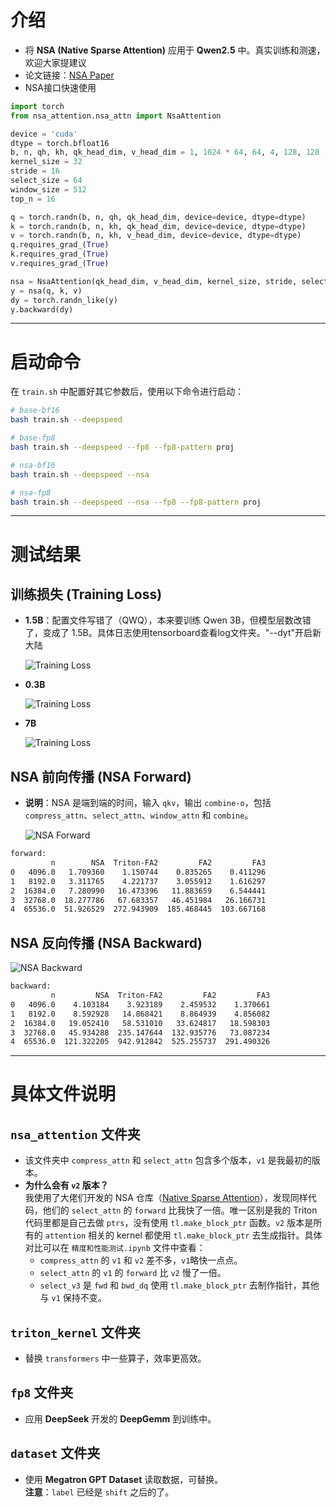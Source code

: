 # 介绍

- 将 **NSA (Native Sparse Attention)** 应用于 **Qwen2.5** 中。真实训练和测速，欢迎大家提建议
- 论文链接：[NSA Paper](https://arxiv.org/pdf/2502.11089)
- NSA接口快速使用
```python
import torch
from nsa_attention.nsa_attn import NsaAttention

device = 'cuda'
dtype = torch.bfloat16
b, n, qh, kh, qk_head_dim, v_head_dim = 1, 1024 * 64, 64, 4, 128, 128
kernel_size = 32
stride = 16
select_size = 64
window_size = 512
top_n = 16

q = torch.randn(b, n, qh, qk_head_dim, device=device, dtype=dtype)
k = torch.randn(b, n, kh, qk_head_dim, device=device, dtype=dtype)
v = torch.randn(b, n, kh, v_head_dim, device=device, dtype=dtype)
q.requires_grad_(True)
k.requires_grad_(True)
v.requires_grad_(True)

nsa = NsaAttention(qk_head_dim, v_head_dim, kernel_size, stride, select_size, top_n, window_size).to(device).to(dtype)
y = nsa(q, k, v)
dy = torch.randn_like(y)
y.backward(dy)
```

---

# 启动命令

在 `train.sh` 中配置好其它参数后，使用以下命令进行启动：

```bash
# base-bf16
bash train.sh --deepspeed

# base-fp8
bash train.sh --deepspeed --fp8 --fp8-pattern proj

# nsa-bf16
bash train.sh --deepspeed --nsa

# nsa-fp8
bash train.sh --deepspeed --nsa --fp8 --fp8-pattern proj
```

---

# 测试结果

## 训练损失 (Training Loss)

- **1.5B**：配置文件写错了（QWQ），本来要训练 Qwen 3B，但模型层数改错了，变成了 1.5B。具体日志使用tensorboard查看log文件夹。"--dyt"开启新大陆
  
  ![Training Loss](./log/imgs/loss-1.5B.png)

- **0.3B**
  
  ![Training Loss](./log/imgs/loss-0.3B.png)

- **7B**
  
  ![Training Loss](./log/imgs/loss-7B.png)


## NSA 前向传播 (NSA Forward)

- **说明**：NSA 是端到端的时间，输入 `qkv`，输出 `combine-o`，包括 `compress_attn`、`select_attn`、`window_attn` 和 `combine`。
  
  ![NSA Forward](./log/imgs/nsa_fwd.png)
```bash
forward:
         n        NSA  Triton-FA2         FA2         FA3
0   4096.0   1.709360    1.150744    0.835265    0.411296
1   8192.0   3.311765    4.221737    3.055912    1.616297
2  16384.0   7.280990   16.473396   11.883659    6.544441
3  32768.0  18.277786   67.683357   46.451984   26.166731
4  65536.0  51.926529  272.943909  185.468445  103.667168
```

## NSA 反向传播 (NSA Backward)

  ![NSA Backward](./log/imgs/nsa_bwd.png)
```bash
backward:
         n         NSA  Triton-FA2         FA2         FA3
0   4096.0    4.103184    3.923189    2.459532    1.370661
1   8192.0    8.592928   14.868421    8.864939    4.856082
2  16384.0   19.052410   58.531010   33.624817   18.598303
3  32768.0   45.934288  235.147644  132.935776   73.087234
4  65536.0  121.322205  942.912842  525.255737  291.490326
```

---

# 具体文件说明

## `nsa_attention` 文件夹

- 该文件夹中 `compress_attn` 和 `select_attn` 包含多个版本，`v1` 是我最初的版本。
- **为什么会有 `v2` 版本？**  
  我使用了大佬们开发的 NSA 仓库（[Native Sparse Attention](https://github.com/fla-org/native-sparse-attention)），发现同样代码，他们的 `select_attn` 的 `forward` 比我快了一倍。唯一区别是我的 Triton 代码里都是自己去做 `ptrs`，没有使用 `tl.make_block_ptr` 函数。`v2` 版本是所有的 `attention` 相关的 kernel 都使用 `tl.make_block_ptr` 去生成指针。具体对比可以在 `精度和性能测试.ipynb` 文件中查看：
  - `compress_attn` 的 `v1` 和 `v2` 差不多，`v1`略快一点点。
  - `select_attn` 的 `v1` 的 `forward` 比 `v2` 慢了一倍。
  - `select_v3` 是 `fwd` 和 `bwd_dq` 使用 `tl.make_block_ptr` 去制作指针，其他与 `v1` 保持不变。

## `triton_kernel` 文件夹

- 替换 `transformers` 中一些算子，效率更高效。

## `fp8` 文件夹

- 应用 **DeepSeek** 开发的 **DeepGemm** 到训练中。

## `dataset` 文件夹

- 使用 **Megatron GPT Dataset** 读取数据，可替换。  
  **注意**：`label` 已经是 `shift` 之后的了。
